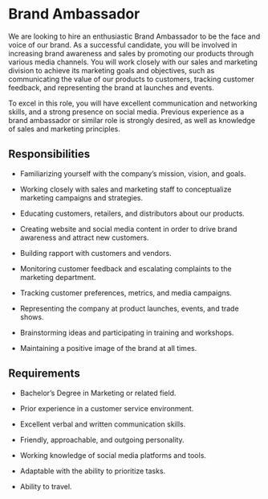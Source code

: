 # Brand Ambassador

We are looking to hire an enthusiastic Brand Ambassador to be the face and voice of our brand. As a successful candidate, you will be involved in increasing brand awareness and sales by promoting our products through various media channels. You will work closely with our sales and marketing division to achieve its marketing goals and objectives, such as communicating the value of our products to customers, tracking customer feedback, and representing the brand at launches and events.

To excel in this role, you will have excellent communication and networking skills, and a strong presence on social media. Previous experience as a brand ambassador or similar role is strongly desired, as well as knowledge of sales and marketing principles.

## Responsibilities

* Familiarizing yourself with the company’s mission, vision, and goals.

* Working closely with sales and marketing staff to conceptualize marketing campaigns and strategies.

* Educating customers, retailers, and distributors about our products.

* Creating website and social media content in order to drive brand awareness and attract new customers.

* Building rapport with customers and vendors.

* Monitoring customer feedback and escalating complaints to the marketing department.

* Tracking customer preferences, metrics, and media campaigns.

* Representing the company at product launches, events, and trade shows.

* Brainstorming ideas and participating in training and workshops.

* Maintaining a positive image of the brand at all times.

## Requirements

* Bachelor’s Degree in Marketing or related field.

* Prior experience in a customer service environment.

* Excellent verbal and written communication skills.

* Friendly, approachable, and outgoing personality.

* Working knowledge of social media platforms and tools.

* Adaptable with the ability to prioritize tasks.

* Ability to travel.

